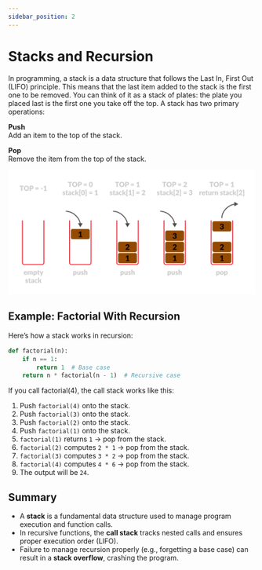 ```yaml
---
sidebar_position: 2
---
```


# Stacks and Recursion

In programming, a stack is a data structure that follows the Last In, First Out (LIFO) principle. This means that the last item added to the stack is the first one to be removed. You can think of it as a stack of plates: the plate you placed last is the first one you take off the top. A stack has two primary operations: 

**Push**   
Add an item to the top of the stack.  

**Pop**  
Remove the item from the top of the stack.

![pushpop](./img/2-0.png)

## Example: Factorial With Recursion

Here’s how a stack works in recursion:

```python
def factorial(n):
    if n == 1:
        return 1  # Base case
    return n * factorial(n - 1)  # Recursive case
```

If you call factorial(4), the call stack works like this:

1. Push `factorial(4)` onto the stack.
2. Push `factorial(3)` onto the stack.
3. Push `factorial(2)` onto the stack.
4. Push `factorial(1)` onto the stack.
5. `factorial(1)` returns `1` → pop from the stack.
6. `factorial(2)` computes `2 * 1` → pop from the stack.
7. `factorial(3)` computes `3 * 2` → pop from the stack.
8. `factorial(4)` computes `4 * 6` → pop from the stack.
9. The output will be `24`.

## Summary

- A **stack** is a fundamental data structure used to manage program execution and function calls.
- In recursive functions, the **call stack** tracks nested calls and ensures proper execution order (LIFO).
- Failure to manage recursion properly (e.g., forgetting a base case) can result in a **stack overflow**, crashing the program.